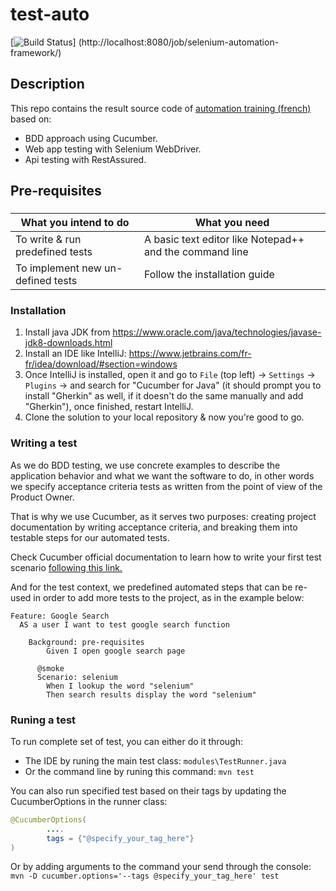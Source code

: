 # test-auto

[![Build Status](http://localhost:8080/job/selenium-automation-framework/badge/icon?style=flat-square&subject=build&status=stable&color=darkturquoise)]
(http://localhost:8080/job/selenium-automation-framework/)


## Description
This repo contains the result source code of [automation training (french)](https://www.youtube.com/watch?v=BrR5-HWPjwE&list=PL4BtVtsdnzadpYqpzXNrArRKXiG1MI6nH "Framework de tests automatisés") based on:
- BDD approach using Cucumber.
- Web app testing with Selenium WebDriver.
- Api testing with RestAssured.

## Pre-requisites

###
|  What you intend to do  | What you need  | 
|---|---|
| To write & run predefined tests  | A basic text editor like Notepad++ and the command line  |
| To implement new un-defined tests | Follow the installation guide   |

### Installation
1. Install java JDK from https://www.oracle.com/java/technologies/javase-jdk8-downloads.html
2. Install an IDE like IntelliJ: https://www.jetbrains.com/fr-fr/idea/download/#section=windows
3. Once IntelliJ is installed, open it and go to `File` (top left) &rarr; `Settings` &rarr; `Plugins` &rarr; and search for "Cucumber for Java" (it should prompt you to install "Gherkin" as well, if it doesn't do the same manually and add "Gherkin"), once finished, restart IntelliJ.
4. Clone the solution to your local repository & now you're good to go.

### Writing a test
As we do BDD testing, we use concrete examples to describe the application behavior and what we want the software to do, in other words we specify acceptance criteria tests as written from the point of view of the Product Owner.

That is why we use Cucumber, as it serves two purposes: creating project documentation by writing acceptance criteria, and breaking them into testable steps for our automated tests.

Check Cucumber official documentation to learn how to write your first test scenario [following this link.](https://cucumber.io/docs/guides/10-minute-tutorial/#write-a-scenario) 

And for the test context, we predefined automated steps that can be re-used in order to add more tests to the project, as in the example below:

```Gherkin
Feature: Google Search
  AS a user I want to test google search function

    Background: pre-requisites
        Given I open google search page
        
      @smoke
      Scenario: selenium
        When I lookup the word "selenium"
        Then search results display the word "selenium" 
```

### Runing a test

To run complete set of test, you can either do it through: 
- The IDE by runing the main test class: `modules\TestRunner.java`
- Or the command line by runing this command: `mvn test`

You can also run specified test based on their tags by updating the CucumberOptions in the runner class:

```java
@CucumberOptions(
        ....
        tags = {"@specify_your_tag_here"}
)
```
Or by adding arguments to the command your send through the console: `mvn -D cucumber.options='--tags @specify_your_tag_here' test` 
